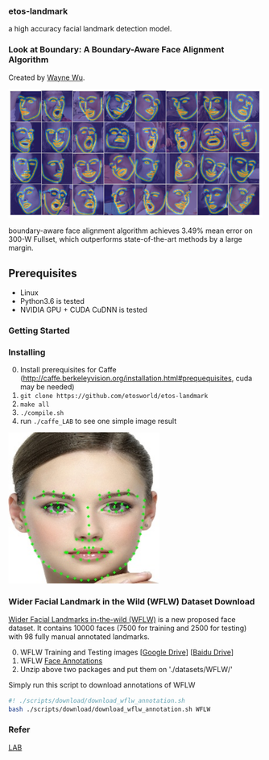 
### etos-landmark

a high accuracy facial landmark detection model.

### Look at Boundary: A Boundary-Aware Face Alignment Algorithm

Created by [Wayne Wu](https://wywu.github.io/).

<img src='imgs/300W.png' width="1000px">

boundary-aware face alignment algorithm achieves 3.49% mean error on 300-W Fullset, which outperforms state-of-the-art methods by a large margin.

## Prerequisites
- Linux
- Python3.6 is tested
- NVIDIA GPU + CUDA CuDNN is tested

### Getting Started

### Installing
0. Install prerequisites for Caffe (http://caffe.berkeleyvision.org/installation.html#prequequisites, cuda may be needed)
1. ```git clone https://github.com/etosworld/etos-landmark```
2. ```make all```
3. ```./compile.sh```
4. run ```./caffe_LAB``` to see one simple image result

<img src='./out0.jpg' width="300px">

### Wider Facial Landmark in the Wild (WFLW) Dataset Download
[Wider Facial Landmarks in-the-wild (WFLW)](https://wywu.github.io/projects/LAB/WFLW.html) is a new proposed face dataset. It contains 10000 faces (7500 for training and 2500 for testing) with 98 fully manual annotated landmarks.

0. WFLW Training and Testing images [[Google Drive](https://drive.google.com/open?id=1hzBd48JIdWTJSsATBEB_eFVvPL1bx6UC)] [[Baidu Drive](https://pan.baidu.com/s/1paoOpusuyafHY154lqXYrA)]
1. WFLW [Face Annotations](https://wywu.github.io/projects/LAB/support/WFLW_annotations.tar.gz)
2. Unzip above two packages and put them on './datasets/WFLW/'

Simply run this script to download annotations of WFLW
```bash
#! ./scripts/download/download_wflw_annotation.sh
bash ./scripts/download/download_wflw_annotation.sh WFLW
```

### Refer

[LAB](https://github.com/wywu/LAB)
